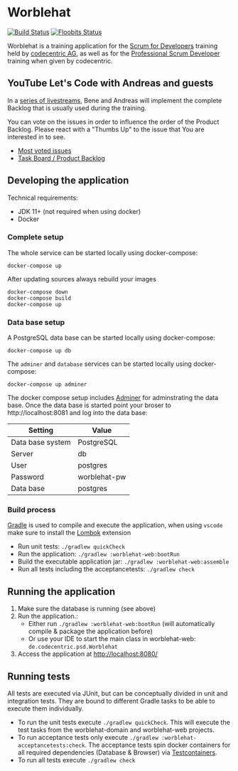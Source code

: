 # Worblehat

[![Build Status](https://travis-ci.org/scrum-for-developers/worblehat-youtube.svg?branch=master)](https://travis-ci.org/scrum-for-developers/worblehat-youtube)
[![Floobits Status](https://floobits.com/AndreasEK/worblehat-youtube.svg)](https://floobits.com/AndreasEK/worblehat-youtube/redirect)

Worblehat is a training application for the [Scrum for Developers](https://github.com/scrum-for-developers) training
held by [codecentric AG](https://www.codecentric.de/), as well as for the [Professional Scrum Developer](https://www.codecentric.de/schulung/professional-scrum-developer/#schulung-detail) training when given by codecentric.

## YouTube Let's Code with Andreas and guests

In a [series of livestreams](https://www.youtube.com/playlist?list=PLD9VybHH2wnY6AdGpGinjwzq5brwRn85K), Bene and Andreas will implement the complete Backlog that is usually used during the training.

You can vote on the issues in order to influence the order of the Product Backlog. Please react with a "Thumbs Up" to the issue that You are interested in to see.

* [Most voted issues](https://github.com/scrum-for-developers/worblehat-youtube/issues?utf8=%E2%9C%93&q=is%3Aopen+sort%3Areactions-%2B1-desc)
* [Task Board / Product Backlog](https://github.com/scrum-for-developers/worblehat-youtube/projects/1)

## Developing the application

Technical requirements:

* JDK 11+ (not required when using docker)
* Docker

### Complete setup

The whole service can be started locally using docker-compose:

```shell
docker-compose up
```

After updating sources always rebuild your images
```shell
docker-compose down
docker-compose build
docker-compose up
```

### Data base setup

A PostgreSQL data base can be started locally using docker-compose:

```shell
docker-compose up db
```

The `adminer` and `database` services can be started locally using docker-compose:

```shell
docker-compose up adminer
```

The docker compose setup includes [Adminer](https://www.adminer.org) for adminstrating the data base.
Once the data base is started point your broser to http://localhost:8081 and log into the data base:

| Setting          | Value        |
|------------------|--------------|
| Data base system | PostgreSQL   |
| Server           | db           |
| User             | postgres     |
| Password         | worblehat-pw |
| Data base        | postgres     |

### Build process

[Gradle](https://gradle.org) is used to compile and execute the application, when using `vscode` make sure to install the [Lombok](https://marketplace.visualstudio.com/items?itemName=GabrielBB.vscode-lombok) extension

* Run unit tests: `./gradlew quickCheck`
* Run the application: `./gradlew :worblehat-web:bootRun`
* Build the executable application jar: `./gradlew :worblehat-web:assemble`
* Run all tests including the acceptancetests: `./gradlew check`

## Running the application

1. Make sure the database is running (see above)
1. Run the application.:
    * Either run `./gradlew :worblehat-web:bootRun` (will automatically compile & package the application before)
    * Or use your IDE to start the main class in worblehat-web: `de.codecentric.psd.Worblehat`
1. Access the application at <http://localhost:8080/>

## Running tests

All tests are executed via JUnit, but can be conceptually divided in unit and integration tests. They are bound to different Gradle tasks to be able to execute them individually.

- To run the unit tests execute `./gradlew quickCheck`. This will execute the test tasks from the worblehat-domain and worblehat-web projects.
- To run acceptance tests only execute `./gradlew :worblehat-acceptancetests:check`.
  The acceptance tests spin docker containers for all required dependencies (Database & Browser) via [Testcontainers](https://www.testcontainers.org/).
- To run all tests execute `./gradlew check`
